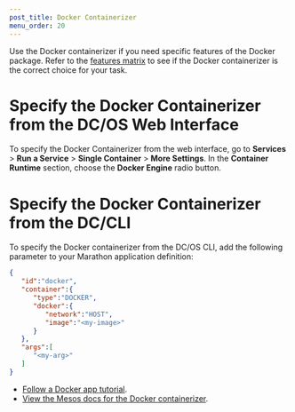 ```yaml
---
post_title: Docker Containerizer
menu_order: 20
---
```


Use the Docker containerizer if you need specific features of the Docker package. Refer to the [features matrix](/docs/1.9/deploying-services/containerizers/) to see if the Docker containerizer is the correct choice for your task.

# Specify the Docker Containerizer from the DC/OS Web Interface

To specify the Docker Containerizer from the web interface, go to **Services**  > **Run a Service** > **Single Container** > **More Settings**. In the **Container Runtime** section, choose the **Docker Engine** radio button.

# Specify the Docker Containerizer from the DC/CLI

To specify the Docker containerizer from the DC/OS CLI, add the following parameter to your Marathon application definition:

```json
{  
   "id":"docker",
   "container":{  
      "type":"DOCKER",
      "docker":{  
         "network":"HOST",
         "image":"<my-image>"
      }
   },
   "args":[  
      "<my-arg>"
   ]
}
```

- [Follow a Docker app tutorial](/docs/1.9/deploying-services/creating-services/deploy-docker-app/).
- [View the Mesos docs for the Docker containerizer](http://mesos.apache.org/documentation/latest/containerizer/#Docker).
